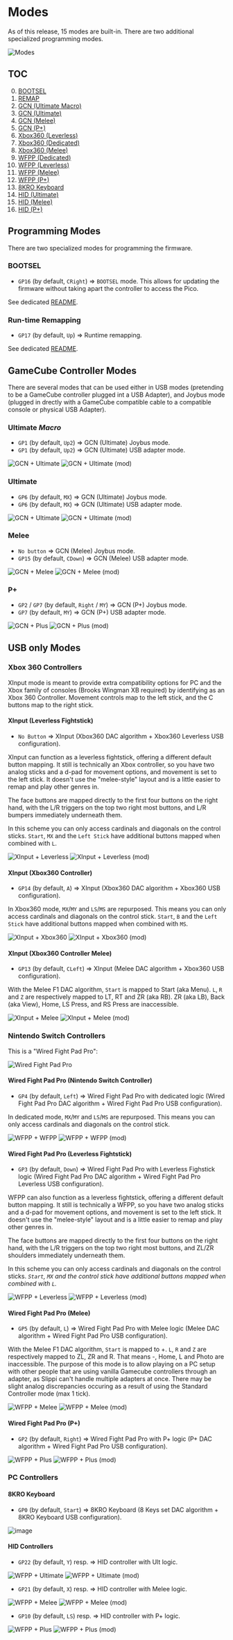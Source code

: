 # Modes

As of this release, 15 modes are built-in. There are two additional specialized programming modes.

![Modes](../img/modes/modes.png)

## TOC

0. [BOOTSEL](#bootsel)
1. [REMAP](#run-time-remapping)
3. [GCN (Ultimate Macro)](#ultimate-macro)
3. [GCN (Ultimate)](#ultimate)
4. [GCN (Melee)](#melee)
5. [GCN (P+)](#p)
6. [Xbox360 (Leverless)](#xinput-leverless-fightstick)
7. [Xbox360 (Dedicated)](#xinput-xbox360-controller)
8. [Xbox360 (Melee)](#xinput-xbox360-controller-melee)
9. [WFPP (Dedicated)](#wired-fight-pad-pro-nintendo-switch-controller)
10. [WFPP (Leverless)](#wired-fight-pad-pro-leverless-fightstick)
11. [WFPP (Melee)](#wired-fight-pad-pro-melee)
12. [WFPP (P+)](#wired-fight-pad-pro-p)
13. [8KRO Keyboard](#8kro-keyboard)
14. [HID (Ultimate)](#hid-controllers)
15. [HID (Melee)](#hid-controllers)
16. [HID (P+)](#hid-controllers)

## Programming Modes

There are two specialized modes for programming the firmware.

### BOOTSEL 

- `GP16` (by default, `CRight`) => `BOOTSEL` mode. This allows for updating the firmware without taking apart the controller to access the Pico.

See dedicated [README](PROGRAMMING.md#updating-the-firmware).

### Run-time Remapping

- `GP17` (by default, `Up`) => Runtime remapping. 
  
See dedicated [README](PROGRAMMING.md#runtime-button-remapping).

## GameCube Controller Modes

There are several modes that can be used either in USB modes (pretending to be a GameCube controller plugged int a USB Adapter), and Joybus mode (plugged in drectly with a GameCube compatible cable to a compatible console or physical USB Adapter).

### Ultimate _Macro_

- `GP1` (by default, `Up2`) => GCN (Ultimate) Joybus mode.
- `GP1` (by default, `Up2`) => GCN (Ultimate) USB adapter mode.

![GCN + Ultimate](../img/modes/gcn_ultimate_macro.png)
![GCN + Ultimate (mod)](../img/modes/gcn_ultimate_macro_mod.png)

### Ultimate 

- `GP6` (by default, `MX`) => GCN (Ultimate) Joybus mode.
- `GP6` (by default, `MX`) => GCN (Ultimate) USB adapter mode.

![GCN + Ultimate](../img/modes/gcn_ultimate.png)
![GCN + Ultimate (mod)](../img/modes/gcn_ultimate_mod.png)

### Melee
- `No button` => GCN (Melee) Joybus mode.
- `GP15` (by default, `CDown`) => GCN (Melee) USB adapter mode.
  
![GCN + Melee](../img/modes/gcn_melee.png)
![GCN + Melee (mod)](../img/modes/gcn_melee_mod.png)

### P+
- `GP2` / `GP7` (by default, `Right` / `MY`) => GCN (P+) Joybus mode.
- `GP7` (by default, `MY`) => GCN (P+) USB adapter mode.

![GCN + Plus](../img/modes/gcn_plus.png)
![GCN + Plus (mod)](../img/modes/gcn_plus_mod.png)

## USB only Modes

### Xbox 360 Controllers

XInput mode is meant to provide extra compatibility options for PC and the Xbox family of consoles (Brooks Wingman XB required) by identifying as an Xbox 360 Controller. Movement controls map to the left stick, and the C buttons map to the right stick.

#### XInput (Leverless Fightstick)

- `No Button` => XInput (Xbox360 DAC algorithm + Xbox360 Leverless USB configuration).

XInput can function as a leverless fightstick, offering a different default button mapping. It still is technically an Xbox controller, so you have two analog sticks and a d-pad for movement options, and movement is set to the left stick. It doesn't use the "melee-style" layout and is a little easier to remap and play other genres in.

The face buttons are mapped directly to the first four buttons on the right hand, with the L/R triggers on the top two right most buttons, and L/R bumpers immediately underneath them.

In this scheme you can only access cardinals and diagonals on the control sticks. `Start`, `MX` and the `Left Stick` have additional buttons mapped when combined with `L`.

![XInput + Leverless](../img/modes/xinput_leverless.png)
![XInput + Leverless (mod)](../img/modes/xinput_leverless_mod.png)

#### XInput (Xbox360 Controller)

- `GP14` (by default, `A`) => XInput (Xbox360 DAC algorithm + Xbox360 USB configuration).

In Xbox360 mode, `MX`/`MY` and `LS`/`MS` are repurposed. This means you can only access cardinals and diagonals on the control stick. `Start`, `B` and the `Left Stick` have additional buttons mapped when combined with `MS`.

![XInput + Xbox360](../img/modes/xinput_xbox360.png)
![XInput + Xbox360 (mod)](../img/modes/xinput_xbox360_mod.png)

#### XInput (Xbox360 Controller Melee)

- `GP13` (by default, `CLeft`) => XInput (Melee DAC algorithm + Xbox360 USB configuration).

With the Melee F1 DAC algorithm, `Start` is mapped to Start (aka Menu). `L`, `R` and `Z` are respectively mapped to LT, RT and ZR (aka RB). ZR (aka LB), Back (aka View), Home, LS Press, and RS Press are inaccessible.

![XInput + Melee](../img/modes/xinput_melee.png)
![XInput + Melee (mod)](../img/modes/xinput_melee_mod.png)

### Nintendo Switch Controllers

This is a "Wired Fight Pad Pro":

![Wired Fight Pad Pro](../img/wfpp.png)

#### Wired Fight Pad Pro (Nintendo Switch Controller)

- `GP4` (by default, `Left`) => Wired Fight Pad Pro with dedicated logic (Wired Fight Pad Pro DAC algorithm + Wired Fight Pad Pro USB configuration).

In dedicated mode, `MX`/`MY` and `LS`/`MS` are repurposed. This means you can only access cardinals and diagonals on the control stick.

![WFPP + WFPP](../img/modes/wfpp_wfpp.png)
![WFPP + WFPP (mod)](../img/modes/wfpp_wfpp_mod.png)

#### Wired Fight Pad Pro (Leverless Fightstick)

- `GP3` (by default, `Down`) => Wired Fight Pad Pro with Leverless Fighstick logic (Wired Fight Pad Pro DAC algorithm + Wired Fight Pad Pro Leverless USB configuration).

WFPP can also function as a leverless fightstick, offering a different default button mapping. It still is technically a WFPP, so you have two analog sticks and a d-pad for movement options, and movement is set to the left stick. It doesn't use the "melee-style" layout and is a little easier to remap and play other genres in.

The face buttons are mapped directly to the first four buttons on the right hand, with the L/R triggers on the top two right most buttons, and ZL/ZR shoulders immediately underneath them.

In this scheme you can only access cardinals and diagonals on the control sticks. *`Start`, `MX` and the control stick have additional buttons mapped when combined with `L`.*

![WFPP + Leverless](../img/modes/wfpp_leverless.png)
![WFPP + Leverless (mod)](../img/modes/wfpp_leverless_mod.png)

#### Wired Fight Pad Pro (Melee)

- `GP5` (by default, `L`) => Wired Fight Pad Pro with Melee logic (Melee DAC algorithm + Wired Fight Pad Pro USB configuration).

With the Melee F1 DAC algorithm, `Start` is mapped to +. `L`, `R` and `Z` are respectively mapped to ZL, ZR and R. That means -, Home, L and Photo are inaccessible. The purpose of this mode is to allow playing on a PC setup with other people that are using vanilla Gamecube controllers through an adapter, as Slippi can't handle multiple adapters at once. There may be slight analog discrepancies occuring as a result of using the Standard Controller mode (max 1 tick).

![WFPP + Melee](../img/modes/wfpp_melee.png)
![WFPP + Melee (mod)](../img/modes/wfpp_melee_mod.png)

#### Wired Fight Pad Pro (P+)

- `GP2` (by default, `Right`) => Wired Fight Pad Pro with P+ logic (P+ DAC algorithm + Wired Fight Pad Pro USB configuration).

![WFPP + Plus](../img/modes/wfpp_plus.png)
![WFPP + Plus (mod)](../img/modes/wfpp_plus_mod.png)

### PC Controllers

#### 8KRO Keyboard

- `GP0` (by default, `Start`) => 8KRO Keyboard (8 Keys set DAC algorithm + 8KRO Keyboard USB configuration).

![image](../img/modes/8kro_keyboard.png)

#### HID Controllers

- `GP22` (by default, `Y`) resp. => HID controller with Ult logic.

![WFPP + Ultimate](../img/modes/hid_ultimate.png)
![WFPP + Ultimate (mod)](../img/modes/hid_ultimate_mod.png)

- `GP21` (by default, `X`) resp. => HID controller with Melee logic.

![WFPP + Melee](../img/modes/hid_melee.png)
![WFPP + Melee (mod)](../img/modes/hid_melee_mod.png)

- `GP10` (by default, `LS`) resp. => HID controller with P+ logic.

![WFPP + Plus](../img/modes/hid_plus.png)
![WFPP + Plus (mod)](../img/modes/hid_plus_mod.png)
